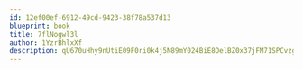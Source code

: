 ```yaml
---
id: 12ef00ef-6912-49cd-9423-38f78a537d13
blueprint: book
title: 7flNogwl3l
author: 1YzrBhlxXf
description: qU670uHhy9nUtiE09F0ri0k4j5N89mY024BiE8OelBZ0x37jFM71SPCvzgvMQiQr6aw0X9mLmg55KWKEXJNmL5pM6KSmrKt9tDi6
---
```

